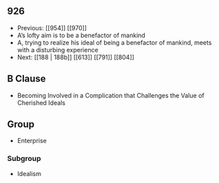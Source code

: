 ## 926
- Previous: [[954]] [[970]] 
- A’s lofty aim is to be a benefactor of mankind
- A, trying to realize his ideal of being a benefactor of mankind, meets with a disturbing experience
- Next: [[188 | 188b]] [[613]] [[791]] [[804]] 

## B Clause
- Becoming Involved in a Complication that Challenges the Value of Cherished Ideals

## Group
- Enterprise

### Subgroup
- Idealism

